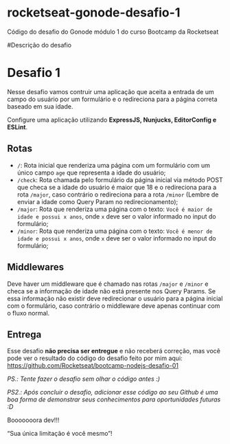 # rocketseat-gonode-desafio-1
Código do desafio do Gonode módulo 1 do curso Bootcamp da Rocketseat

#Descrição do desafio



# Desafio 1

Nesse desafio vamos contruir uma aplicação que aceita a entrada de um campo do usuário por um formulário e o redireciona para a página correta baseado em sua idade.

Configure uma aplicação utilizando **ExpressJS, Nunjucks, EditorConfig e ESLint**.

## Rotas

- `/`: Rota inicial que renderiza uma página com um formulário com um único campo `age` que representa a idade do usuário;
- `/check`: Rota chamada pelo formulário da página inicial via método POST que checa se a idade do usuário é maior que 18 e o redireciona para a rota `/major`, caso contrário o redireciona para a rota `/minor` (Lembre de enviar a idade como Query Param no redirecionamento);
- `/major`: Rota que renderiza uma página com o texto: `Você é maior de idade e possui x anos`, onde `x` deve ser o valor informado no input do formulário;
- `/minor`: Rota que renderiza uma página com o texto: `Você é menor de idade e possui x anos`, onde `x` deve ser o valor informado no input do formulário;

## Middlewares

Deve haver um middleware que é chamado nas rotas `/major` e `/minor` e checa se a informação de idade não está presente nos Query Params. Se essa informação não existir deve redirecionar o usuário para a página inicial com o formulário, caso contrário o middleware deve apenas continuar com o fluxo normal.

## Entrega

Esse desafio **não precisa ser entregue** e não receberá correção, mas você pode ver o resultado do código do desafio feito por mim aqui: https://github.com/Rocketseat/bootcamp-nodejs-desafio-01

*PS.: Tente fazer o desafio sem olhar o código antes :)*

*PS2.: Após concluir o desafio, adicionar esse código ao seu Github é uma boa forma de demonstrar seus conhecimentos para oportunidades futuras :D*

Booooooora dev!!!

“Sua única limitação é você mesmo”!
